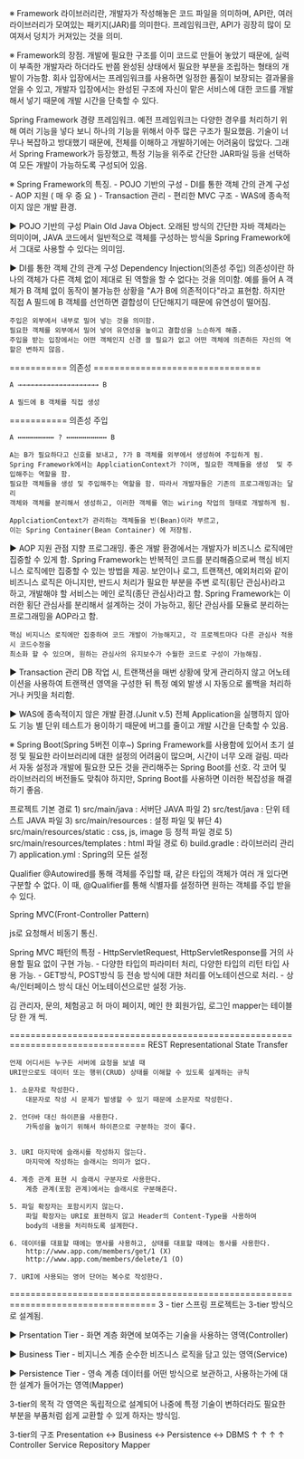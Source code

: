 ※ Framework
	라이브러리란, 개발자가 작성해놓은 코드 파일을 의미하며,
	API란, 여러 라이브러리가 모여있는 패키지(JAR)를 의미한다.
	프레임워크란, API가 굉장히 많이 모여져서 덩치가 커져있는 것을 의미.

※ Framework의 장점.
	개발에 필요한 구조를 이미 코드로 만들어 놓았기 때문에, 실력이 부족한 개발자라 하더라도
	반쯤 완성된 상태에서 필요한 부분을 조립하는 형태의 개발이 가능함.
	회사 입장에서는 프레임워크를 사용하면 일정한 품질이 보장되는 결과물을 얻을 수 있고,
	개발자 입장에서는 완성된 구조에 자신이 맡은 서비스에 대한 코드를 개발해서 넣기 때문에
	개발 시간을 단축할 수 있다.

Spring Framework
	경량 프레임워크.
	예전 프레임워크는 다양한 경우를 처리하기 위해 여러 기능을 넣다 보니
	하나의 기능을 위해서 아주 많은 구조가 필요했음. 기술이 너무나 복잡하고 방대했기 때문에,
	전체를 이해하고 개발하기에는 어려움이 많았다.
	그래서 Spring Framework가 등장했고, 특정 기능을 위주로 간단한 JAR파일 등을 선택하여
	모든 개발이 가능하도록 구성되어 있음.

※ Spring Framework의 특징.
	- POJO 기반의 구성
	- DI를 통한 객체 간의 관계 구성
	- AOP 지원 ( 매 우 중 요 )
	- Transaction 관리
	- 편리한 MVC 구조
	- WAS에 종속적이지 않은 개발 환경.

▶ POJO 기반의 구성
	Plain Old Java Object.
	오래된 방식의 간단한 자바 객체라는 의미이며, JAVA 코드에서 일반적으로 객체를 구성하는 방식을
	Spring Framework에서 그대로 사용할 수 있다는 의미임.

▶ DI를 통한 객체 간의 관계 구성
	Dependency Injection(의존성 주입)
	의존성이란 하나의 객체가 다른 객체 없이 제대로 된 역할을 할 수 없다는 것을 의미함.
	예를 들어 A 객체가 B 객체 없이 동작이 불가능한 상황을 "A가 B에 의존적이다"라고 표현함.
	하지만 직접 A 필드에 B 객체를 선언하면 결합성이 단단해지기 때문에 유연성이 떨어짐.

	주입은 외부에서 내부로 밀어 넣는 것을 의미함.
	필요한 객체를 외부에서 밀어 넣어 유연성을 높이고 결합성을 느슨하게 해줌.
	주입을 받는 입장에서는 어떤 객체인지 신경 쓸 필요가 없고 어떤 객체에 의존하든 자신의 역할은 변하지 않음.

=========== 의존성 ================================ 

	A →→→→→→→→→→→→→→→→→→→→ B

	A 필드에 B 객체를 직접 생성

=========== 의존성 주입
	
	A ↔↔↔↔↔↔↔↔↔ ? ↔↔↔↔↔↔↔↔↔↔ B

	A는 B가 필요하다고 신호를 보내고, ?가 B 객체를 외부에서 생성하여 주입하게 됨.
	Spring Framework에서는 ApplciationContext가 ?이며, 필요한 객체들을 생성  및 주입해주는 역할을 함.	
	필요한 객체들을 생성 및 주입해주는 역할을 함. 따라서 개발자들은 기존의 프로그래밍과는 달리
	객체와 객체를 분리해서 생성하고, 이러한 객체를 엮는 wiring 작업의 형태로 개발하게 됨.
	
	ApplciationContext가 관리하는 객체들을 빈(Bean)이라 부르고,
	이는 Spring Container(Bean Container) 에 저장됨.


▶ AOP 지원
	관점 지향 프로그래밍.
	좋은 개발 환경에서는 개발자가 비즈니스 로직에만 집중할 수 있게 함.
	Spring Framework는 반복적인 코드를 분리해줌으로써 핵심 비지니스 로직에만 집중할 수 있는 방법을 제공.
	보안이나 로그, 트랜잭션, 예외처리와 같이 비즈니스 로직은 아니지만,
	반드시 처리가 필요한 부분을 주변 로직(횡단 관심사)라고 하고, 개발해야 할 서비스는 메인 로직(종단 관심사)라고 함.
	Spring Framework는 이러한 횡단 관심사를 분리해서 설계하는 것이 가능하고, 횡단 관심사를 모듈로 분리하는
	프로그래밍을 AOP라고 함.
	
	핵심 비지니스 로직에만 집중하여 코드 개발이 가능해지고, 각 프로젝트마다 다른 관심사 적용 시 코드수정을
	최소화 할 수 있으며, 원하는 관심사의 유지보수가 수월한 코드로 구성이 가능해짐.

▶ Transaction 관리
	DB 작업 시, 트랜잭션을 매번 상황에 맞게 관리하지 않고 어노테이션을 사용하여 트랜잭션 영역을 구성한 뒤
	특정 예외 발생 시 자동으로 롤백을 처리하거나 커밋을 처리함.

▶ WAS에 종속적이지 않은 개발 환경.(Junit v.5)
	전체 Application을 실행하지 않아도 기능 별 단위 테스트가 용이하기 때문에 버그를 줄이고
	개발 시간을 단축할 수 있음.	

※ Spring Boot(Spring 5버전 이후~)
	Spring Framework를 사용함에 있어서 초기 설정 및 필요한 라이브러리에 대한 설정의 어려움이 많으며,
	시간이 너무 오래 걸림. 따라서 자동 설정과 개발에 필요한 모든 것을 관리해주는 Spring Boot를 선호.
	각 코어 및 라이브러리의 버전들도 맞춰야 하지만, Spring Boot를 사용하면 이러한 복잡성을 해결하기 좋음.

프로젝트 기본 경로
	1) src/main/java			: 서버단 JAVA 파일
	2) src/test/java			: 단위 테스트 JAVA 파일
	3) src/main/resources		: 설정 파일 및 뷰단
	4) src/main/resources/static		: css, js, image 등 정적 파일 경로
	5) src/main/resources/templates	: html 파일 경로
	6) build.gradle			: 라이브러리 관리
	7) application.yml			: Spring의 모든 설정

Qualifier
	@Autowired를 통해 객체를 주입할 때, 같은 타입의 객체가 여러 개 있다면 구분할 수 없다.
	이 때, @Qualifier를 통해 식별자를 설정하면 원하는 객체를 주입 받을 수 있다.

Spring MVC(Front-Controller Pattern)
	
js로 요청해서 비동기 통신.

Spring MVC 패턴의 특정
	- HttpServletRequest, HttpServletResponse를 거의 사용할 필요 없이 구현 가능.
	- 다양한 타입의 파라미터 처리, 다양한 타입의 리턴 타입 사용 가능.
	- GET방식, POST방식 등 전송 방식에 대한  처리를 어노테이션으로 처리.
	- 상속/인터페이스 방식 대신 어노테이션으로만 설정 가능.

김 관리자, 문의, 체험공고
허 마이 페이지, 메인
한 회원가입, 로그인
mapper는 테이블 당 한 개 씩.

================================================================================
REST
	Representational State Transfer

	언제 어디서든 누구든 서버에 요청을 보낼 때
	URI만으로도 데이터 또는 행위(CRUD) 상태를 이해할 수 있도록 설계하는 규칙

	1. 소문자로 작성한다.
		대문자로 작성 시 문제가 발생할 수 있기 때문에 소문자로 작성한다.

	2. 언더바 대신 하이픈을 사용한다.
		가독성을 높이기 위해서 하이픈으로 구분하는 것이 좋다.
		

	3. URI 마지막에 슬래시를 작성하지 않는다.
		마지막에 작성하는 슬래시는 의미가 없다.

	4. 계층 관계 표현 시 슬래시 구분자로 사용한다.
		계층 관계(포함 관계)에서는 슬래시로 구분해준다.

	5. 파일 확장자는 포함시키지 않는다.
		파일 확장자는 URI로 표현하지 않고 Header의 Content-Type을 사용하여
		body의 내용을 처리하도록 설계한다.

	6. 데이터를 대표할 때에는 명사를 사용하고, 상태를 대표할 때에는 동사를 사용한다.
		http://www.app.com/members/get/1 (X)
		http://www.app.com/members/delete/1 (O)

	7. URI에 사용되는 영어 단어는 복수로 작성한다.


==================================================================================
3 - tier
	스프링 프로젝트는 3-tier 방식으로 설계됨.

▶ Prsentation Tier - 화면 계층
	화면에 보여주는 기술을 사용하는 영역(Controller)

▶ Business Tier - 비지니스 계층
	순수한 비즈니스 로직을 담고 있는 영역(Service)

▶ Persistence Tier - 영속 계층
	데이터를 어떤 방식으로 보관하고, 사용하는가에 대한 설계가 들어가는 영역(Mapper)

3-tier의 목적
	각 영역은 독립적으로 설계되어 나중에 특정 기술이 변하더라도 필요한 부분을
	부품처럼 쉽게 교환할 수 있게 하자는 방식임.

3-tier의 구조
Presentation ↔ Business ↔ Persistence ↔ DBMS
	     ↑	           ↑       ↑	      	↑
	Controller        Service    Repository    Mapper
